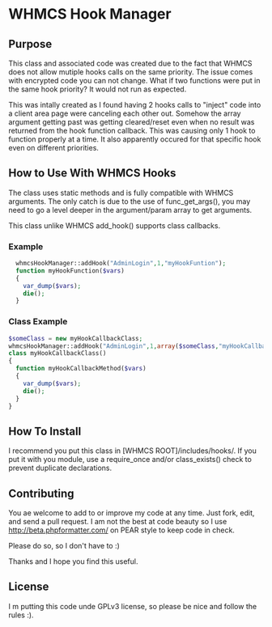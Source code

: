 WHMCS Hook Manager
==================

Purpose
-------
This class and associated code was created due to the fact that WHMCS does not allow mutiple hooks calls on the same priority.
The issue comes with encrypted code you can not change. What if two functions were put in the same hook priority? It would not run as expected.

This was intally created as I found having 2 hooks calls to "inject" code into a client area page were canceling each other out. Somehow the array argument getting past was getting cleared/reset even when no result was returned from the hook function callback.
This was causing only 1 hook to function properly at a time. It also apparently occured for that specific hook even on different priorities.


How to Use With WHMCS Hooks
---------------------------

The class uses static methods and is fully compatible with WHMCS arguments. The only catch is due to the use of func_get_args(), you may need to go a level deeper in the argument/param array to get arguments.

This class unlike WHMCS add_hook() supports class callbacks.

### Example
```php
  whmcsHookManager::addHook("AdminLogin",1,"myHookFuntion");
  function myHookFunction($vars)
  {
    var_dump($vars);
    die();
  }
```
### Class Example
  ```php
  $someClass = new myHookCallbackClass;
  whmcsHookManager::addHook("AdminLogin",1,array($someClass,"myHookCallbackMethod"));
  class myHookCallbackClass()
  {
    function myHookCallbackMethod($vars)
    {
      var_dump($vars);
      die();
    }
  }
```

How To Install
--------------
I recommend you put this class in [WHMCS ROOT]/includes/hooks/. If you put it with you module, use a require_once and/or class_exists() check to prevent duplicate declarations.

Contributing
------------
You ae welcome to add to or improve my code at any time. Just fork, edit, and send a pull request.
I am not the best at code beauty so I use http://beta.phpformatter.com/ on PEAR style to keep code in check. 

Please do so, so I don't have to :)

Thanks and I hope you find this useful.

License
-------
I m putting this code unde GPLv3 license, so please be nice and follow the rules :).
